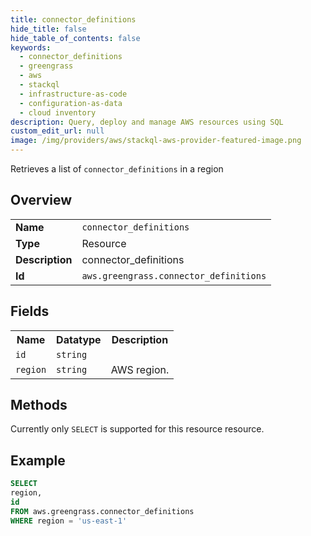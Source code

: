 ```yaml
---
title: connector_definitions
hide_title: false
hide_table_of_contents: false
keywords:
  - connector_definitions
  - greengrass
  - aws
  - stackql
  - infrastructure-as-code
  - configuration-as-data
  - cloud inventory
description: Query, deploy and manage AWS resources using SQL
custom_edit_url: null
image: /img/providers/aws/stackql-aws-provider-featured-image.png
---
```

Retrieves a list of <code>connector_definitions</code> in a region

## Overview
<table><tbody>
<tr><td><b>Name</b></td><td><code>connector_definitions</code></td></tr>
<tr><td><b>Type</b></td><td>Resource</td></tr>
<tr><td><b>Description</b></td><td>connector_definitions</td></tr>
<tr><td><b>Id</b></td><td><code>aws.greengrass.connector_definitions</code></td></tr>
</tbody></table>

## Fields
<table><tbody>
<tr><th>Name</th><th>Datatype</th><th>Description</th></tr>
<tr><td><code>id</code></td><td><code>string</code></td><td></td></tr>
<tr><td><code>region</code></td><td><code>string</code></td><td>AWS region.</td></tr>

</tbody></table>

## Methods
Currently only <code>SELECT</code> is supported for this resource resource.





## Example
```sql
SELECT
region,
id
FROM aws.greengrass.connector_definitions
WHERE region = 'us-east-1'
```
